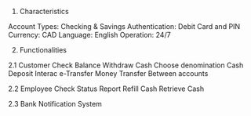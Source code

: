 1. Characteristics
   
Account Types: Checking & Savings
Authentication: Debit Card and PIN
Currency: CAD
Language: English
Operation: 24/7

2. Functionalities

2.1 Customer
Check Balance
Withdraw Cash
Choose denomination
Cash Deposit
Interac e-Transfer
Money Transfer
Between accounts

2.2 Employee
Check Status Report
Refill Cash
Retrieve Cash

2.3 Bank
Notification System
